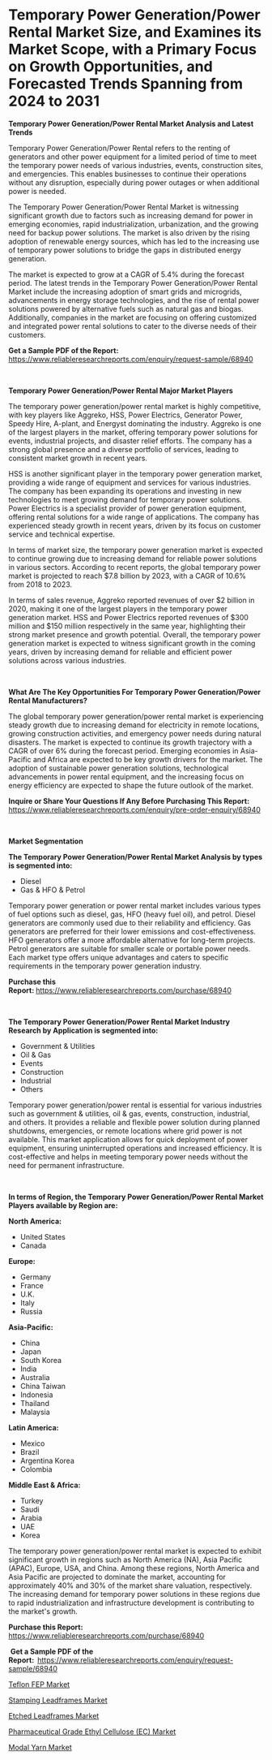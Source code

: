 <p><h1>Temporary Power Generation/Power Rental Market Size, and Examines its Market Scope, with a Primary Focus on Growth Opportunities, and Forecasted Trends Spanning from 2024 to 2031</h1></p><p><strong>Temporary Power Generation/Power Rental Market Analysis and Latest Trends</strong></p>
<p><p>Temporary Power Generation/Power Rental refers to the renting of generators and other power equipment for a limited period of time to meet the temporary power needs of various industries, events, construction sites, and emergencies. This enables businesses to continue their operations without any disruption, especially during power outages or when additional power is needed.</p><p>The Temporary Power Generation/Power Rental Market is witnessing significant growth due to factors such as increasing demand for power in emerging economies, rapid industrialization, urbanization, and the growing need for backup power solutions. The market is also driven by the rising adoption of renewable energy sources, which has led to the increasing use of temporary power solutions to bridge the gaps in distributed energy generation.</p><p>The market is expected to grow at a CAGR of 5.4% during the forecast period. The latest trends in the Temporary Power Generation/Power Rental Market include the increasing adoption of smart grids and microgrids, advancements in energy storage technologies, and the rise of rental power solutions powered by alternative fuels such as natural gas and biogas. Additionally, companies in the market are focusing on offering customized and integrated power rental solutions to cater to the diverse needs of their customers.</p></p>
<p><strong>Get a Sample PDF of the Report:&nbsp;</strong> <a href="https://www.reliableresearchreports.com/enquiry/request-sample/68940">https://www.reliableresearchreports.com/enquiry/request-sample/68940</a></p>
<p>&nbsp;</p>
<p><strong>Temporary Power Generation/Power Rental Major Market Players</strong></p>
<p><p>The temporary power generation/power rental market is highly competitive, with key players like Aggreko, HSS, Power Electrics, Generator Power, Speedy Hire, A-plant, and Energyst dominating the industry. Aggreko is one of the largest players in the market, offering temporary power solutions for events, industrial projects, and disaster relief efforts. The company has a strong global presence and a diverse portfolio of services, leading to consistent market growth in recent years.</p><p>HSS is another significant player in the temporary power generation market, providing a wide range of equipment and services for various industries. The company has been expanding its operations and investing in new technologies to meet growing demand for temporary power solutions. Power Electrics is a specialist provider of power generation equipment, offering rental solutions for a wide range of applications. The company has experienced steady growth in recent years, driven by its focus on customer service and technical expertise.</p><p>In terms of market size, the temporary power generation market is expected to continue growing due to increasing demand for reliable power solutions in various sectors. According to recent reports, the global temporary power market is projected to reach $7.8 billion by 2023, with a CAGR of 10.6% from 2018 to 2023. </p><p>In terms of sales revenue, Aggreko reported revenues of over $2 billion in 2020, making it one of the largest players in the temporary power generation market. HSS and Power Electrics reported revenues of $300 million and $150 million respectively in the same year, highlighting their strong market presence and growth potential. Overall, the temporary power generation market is expected to witness significant growth in the coming years, driven by increasing demand for reliable and efficient power solutions across various industries.</p></p>
<p>&nbsp;</p>
<p><strong>What Are The Key Opportunities For Temporary Power Generation/Power Rental Manufacturers?</strong></p>
<p><p>The global temporary power generation/power rental market is experiencing steady growth due to increasing demand for electricity in remote locations, growing construction activities, and emergency power needs during natural disasters. The market is expected to continue its growth trajectory with a CAGR of over 6% during the forecast period. Emerging economies in Asia-Pacific and Africa are expected to be key growth drivers for the market. The adoption of sustainable power generation solutions, technological advancements in power rental equipment, and the increasing focus on energy efficiency are expected to shape the future outlook of the market.</p></p>
<p><strong>Inquire or Share Your Questions If Any Before Purchasing This Report:</strong> <a href="https://www.reliableresearchreports.com/enquiry/pre-order-enquiry/68940">https://www.reliableresearchreports.com/enquiry/pre-order-enquiry/68940</a></p>
<p>&nbsp;</p>
<p><strong>Market Segmentation</strong></p>
<p><strong>The Temporary Power Generation/Power Rental Market Analysis by types is segmented into:</strong></p>
<p><ul><li>Diesel</li><li>Gas & HFO & Petrol</li></ul></p>
<p><p>Temporary power generation or power rental market includes various types of fuel options such as diesel, gas, HFO (heavy fuel oil), and petrol. Diesel generators are commonly used due to their reliability and efficiency. Gas generators are preferred for their lower emissions and cost-effectiveness. HFO generators offer a more affordable alternative for long-term projects. Petrol generators are suitable for smaller scale or portable power needs. Each market type offers unique advantages and caters to specific requirements in the temporary power generation industry.</p></p>
<p><strong>Purchase this Report:&nbsp;</strong><a href="https://www.reliableresearchreports.com/purchase/68940">https://www.reliableresearchreports.com/purchase/68940</a></p>
<p>&nbsp;</p>
<p><strong>The Temporary Power Generation/Power Rental Market Industry Research by Application is segmented into:</strong></p>
<p><ul><li>Government & Utilities</li><li>Oil & Gas</li><li>Events</li><li>Construction</li><li>Industrial</li><li>Others</li></ul></p>
<p><p>Temporary power generation/power rental is essential for various industries such as government & utilities, oil & gas, events, construction, industrial, and others. It provides a reliable and flexible power solution during planned shutdowns, emergencies, or remote locations where grid power is not available. This market application allows for quick deployment of power equipment, ensuring uninterrupted operations and increased efficiency. It is cost-effective and helps in meeting temporary power needs without the need for permanent infrastructure.</p></p>
<p>&nbsp;</p>
<p><strong>In terms of Region, the Temporary Power Generation/Power Rental Market Players available by Region are:</strong></p>
<p>
    <p> <strong> North America: </strong>
        <ul>
            <li>United States</li>
            <li>Canada</li>
        </ul>
        </p> 
    <p> <strong> Europe: </strong>
        <ul>
            <li>Germany</li>
            <li>France</li>
            <li>U.K.</li>
            <li>Italy</li>
            <li>Russia</li>
        </ul>
        </p> 
    <p> <strong> Asia-Pacific: </strong>
        <ul>
            <li>China</li>
            <li>Japan</li>
            <li>South Korea</li>
            <li>India</li>
            <li>Australia</li>
            <li>China Taiwan</li>
            <li>Indonesia</li>
            <li>Thailand</li>
            <li>Malaysia</li>
        </ul>
        </p> 
    <p> <strong> Latin America: </strong>
        <ul>
            <li>Mexico</li>
            <li>Brazil</li>
            <li>Argentina Korea</li>
            <li>Colombia</li>
        </ul>
        </p> 
    <p> <strong> Middle East & Africa: </strong>
        <ul>
            <li>Turkey</li>
            <li>Saudi</li>
            <li>Arabia</li>
            <li>UAE</li>
            <li>Korea</li>
        </ul>
    </p>
    </p>
<p><p>The temporary power generation/power rental market is expected to exhibit significant growth in regions such as North America (NA), Asia Pacific (APAC), Europe, USA, and China. Among these regions, North America and Asia Pacific are projected to dominate the market, accounting for approximately 40% and 30% of the market share valuation, respectively. The increasing demand for temporary power solutions in these regions due to rapid industrialization and infrastructure development is contributing to the market's growth.</p></p>
<p><strong>Purchase this Report: </strong><a href="https://www.reliableresearchreports.com/purchase/68940">https://www.reliableresearchreports.com/purchase/68940</a></p>
<p>&nbsp;<strong>Get a Sample PDF of the Report:&nbsp;&nbsp;</strong><a href="https://www.reliableresearchreports.com/enquiry/request-sample/68940">https://www.reliableresearchreports.com/enquiry/request-sample/68940</a></p>
<p><strong></strong></p>
<p><p><a href="https://fearless-okapi-6c8.notion.site/Teflon-FEP-Market-Research-Report-Unlocks-Analysis-on-the-Market-Financial-Status-Market-Size-and--1c3a24b7c06d40b0a8e72c09dbe24673">Teflon FEP Market</a></p><p><a href="https://view.publitas.com/reportprime-1/stamping-leadframes-market-share-market-new-trends-analysis-report-by-type-by-application-by-end-use-by-region-and-segment-forecasts-2024-2031/">Stamping Leadframes Market</a></p><p><a href="https://view.publitas.com/reportprime-1/etched-leadframes-market-size-market-trends-and-growth-outlook-forecasted-for-period-from-2024-to-2031/">Etched Leadframes Market</a></p><p><a href="https://zircon-bluebell-299.notion.site/Pharmaceutical-Grade-Ethyl-Cellulose-EC-Market-Size-Market-Share-and-Global-Market-Analysis-Repor-85103e5acc864aa9a88ca7480c4831b0">Pharmaceutical Grade Ethyl Cellulose (EC) Market</a></p><p><a href="https://scarlet-rocket-c63.notion.site/Global-Modal-Yarn-Market-by-Types-Applications-and-Major-Players-with-Regional-Growth-Rate-Analys-24eac0304dad4954a48567a3bf7e040d">Modal Yarn Market</a></p></p>